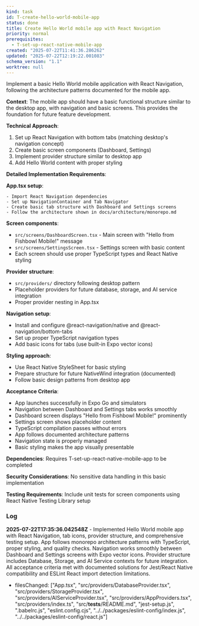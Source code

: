 ```yaml
---
kind: task
id: T-create-hello-world-mobile-app
status: done
title: Create Hello World mobile app with React Navigation
priority: normal
prerequisites:
  - T-set-up-react-native-mobile-app
created: "2025-07-22T11:41:36.286262"
updated: "2025-07-22T12:19:22.001083"
schema_version: "1.1"
worktree: null
---
```


Implement a basic Hello World mobile application with React Navigation, following the architecture patterns documented for the mobile app.

**Context**: The mobile app should have a basic functional structure similar to the desktop app, with navigation and basic screens. This provides the foundation for future feature development.

**Technical Approach**:

1. Set up React Navigation with bottom tabs (matching desktop's navigation concept)
2. Create basic screen components (Dashboard, Settings)
3. Implement provider structure similar to desktop app
4. Add Hello World content with proper styling

**Detailed Implementation Requirements**:

**App.tsx setup**:

```tsx
- Import React Navigation dependencies
- Set up NavigationContainer and Tab Navigator
- Create basic tab structure with Dashboard and Settings screens
- Follow the architecture shown in docs/architecture/monorepo.md
```

**Screen components**:

- `src/screens/DashboardScreen.tsx` - Main screen with "Hello from Fishbowl Mobile!" message
- `src/screens/SettingsScreen.tsx` - Settings screen with basic content
- Each screen should use proper TypeScript types and React Native styling

**Provider structure**:

- `src/providers/` directory following desktop pattern
- Placeholder providers for future database, storage, and AI service integration
- Proper provider nesting in App.tsx

**Navigation setup**:

- Install and configure @react-navigation/native and @react-navigation/bottom-tabs
- Set up proper TypeScript navigation types
- Add basic icons for tabs (use built-in Expo vector icons)

**Styling approach**:

- Use React Native StyleSheet for basic styling
- Prepare structure for future NativeWind integration (documented)
- Follow basic design patterns from desktop app

**Acceptance Criteria**:

- App launches successfully in Expo Go and simulators
- Navigation between Dashboard and Settings tabs works smoothly
- Dashboard screen displays "Hello from Fishbowl Mobile!" prominently
- Settings screen shows placeholder content
- TypeScript compilation passes without errors
- App follows documented architecture patterns
- Navigation state is properly managed
- Basic styling makes the app visually presentable

**Dependencies**: Requires T-set-up-react-native-mobile-app to be completed

**Security Considerations**: No sensitive data handling in this basic implementation

**Testing Requirements**: Include unit tests for screen components using React Native Testing Library setup

### Log

**2025-07-22T17:35:36.042548Z** - Implemented Hello World mobile app with React Navigation, tab icons, provider structure, and comprehensive testing setup. App follows monorepo architecture patterns with TypeScript, proper styling, and quality checks. Navigation works smoothly between Dashboard and Settings screens with Expo vector icons. Provider structure includes Database, Storage, and AI Service contexts for future integration. All acceptance criteria met with documented solutions for Jest/React Native compatibility and ESLint React import detection limitations.

- filesChanged: ["App.tsx", "src/providers/DatabaseProvider.tsx", "src/providers/StorageProvider.tsx", "src/providers/AIServiceProvider.tsx", "src/providers/AppProviders.tsx", "src/providers/index.ts", "src/__tests__/README.md", "jest-setup.js", ".babelrc.js", "eslint.config.cjs", "../../packages/eslint-config/index.js", "../../packages/eslint-config/react.js"]
